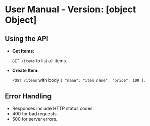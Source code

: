 # User Manual - Version: [object Object]

## Using the API

- **Get Items:**

  `GET /items` to list all items.

- **Create Item:**

  `POST /items` with body `{ "name": "item name", "price": 100 }`.

## Error Handling

- Responses include HTTP status codes.
- 400 for bad requests.
- 500 for server errors.
